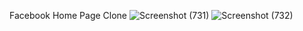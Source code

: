 Facebook Home Page Clone
![Screenshot (731)](https://github.com/N-Mohammed-Swalih/Facebook_ui/assets/137269292/f2b682bc-ffad-42f7-bfa7-dc6bd6224ff6)
![Screenshot (732)](https://github.com/N-Mohammed-Swalih/Facebook_ui/assets/137269292/8925c111-53b0-4053-accf-5b13118cbf31)

